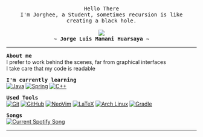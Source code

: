 <div align="center"><samp>
Hello There<br>I'm Jorghee, a Student, sometimes recursion is like creating a black hole.<br><br>
<img src="https://readme-typing-svg.herokuapp.com?font=Aubrey&size=50&color=537288&duration=3000&pause=500&width=500&height=70&lines=Building+on+the+foundations"><br>
<b>~ Jorge Luis Mamani Huarsaya ~</b>
</samp></div>

---

<samp>**About me**</samp><br>
I prefer to work behind the scenes, far from graphical interfaces<br>
I take care that my code is readable

<samp>**I'm currently learning**</samp><br>
[![Java](https://skillicons.dev/icons?i=java)](https://docs.oracle.com/javase/tutorial/tutorialLearningPaths.html)
[![Spring](https://skillicons.dev/icons?i=spring)](https://spring.io/)
[![C++](https://skillicons.dev/icons?i=cpp)](https://en.cppreference.com/w/cpp)

<samp>**Used Tools**</samp><br>
[![Git](https://skillicons.dev/icons?i=git)](https://git-scm.com/)
[![GitHub](https://skillicons.dev/icons?i=github)](https://github.com/)
[![NeoVim](https://skillicons.dev/icons?i=neovim)](https://neovim.io/)
[![LaTeX](https://skillicons.dev/icons?i=latex)](https://www.latex-project.org/)
[![Arch Linux](https://skillicons.dev/icons?i=arch)](https://archlinux.org/)
[![Gradle](https://skillicons.dev/icons?i=gradle)](https://docs.gradle.org/current/userguide/userguide.html)

<samp>**Songs**</samp><br>
[![Current Spotify Song](https://jorghee.pythonanywhere.com?theme=dark)](https://open.spotify.com/user/31uk7s5ktvpz4uakddkfkgxf7uvq?si=64191f853ed54973)

---
